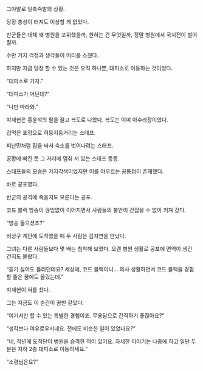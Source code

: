 그야말로 일촉즉발의 상황.

당장 총성이 터져도 이상할 게 없었다.

반군들은 대체 왜 병원을 포위했을까, 원하는 건 무엇일까, 정말 병원에서 국지전이 벌어질까.

수만 가지 걱정과 생각들이 머리를 스쳤다.

하지만 지금 당장 할 수 있는 것은 오직 하나뿐, 대피소로 이동하는 것이었다.

“대피소로 가자.”

“대피소가 어딘데?”

“나만 따라와.”

박재현은 홍윤석의 팔을 끌고 복도로 나왔다. 복도는 이미 아수라장이었다.

겁먹은 표정으로 허둥지둥거리는 스태프.

피난민처럼 짐을 싸서 숙소를 벗어나려는 스태프.

공황에 빠진 듯 그 자리에 멈춰 서 있는 스태프 등등.

스태프들의 모습은 가지각색이었지만 이를 아우르는 공통점이 존재했다.

바로 공포였다.

반군의 공격에 죽을지도 모른다는 공포.

코드 블랙 방송이 끊임없이 이어지면서 사람들의 불안이 걷잡을 수 없이 커져 갔다.

“방송 들으셨죠?”

비상구 계단에 도착했을 때 두 사람은 김지연을 만났다.

그녀는 다른 사람들보다 몇 배는 침착해 보였다. 오랜 병원 생활로 공포에 면역이 생긴 건지도 몰랐다.

“듣기 싫어도 들리던데요? 세상에, 코드 블랙이니… 의사 생활하면서 코드 블랙을 경험할 줄은 꿈에도 몰랐는데.”

박재현이 혀를 찼다.

그는 지금도 이 순간이 꿈만 같았다.

“여기서만 할 수 있는 특별한 경험이죠. 무용담으로 간직하기 좋잖아요?”

“생각보다 여유로우시네요. 전에도 비슷한 일이 있었나요?”

“네, 작년에 도적단이 병원을 습격한 적이 있어요. 자세한 이야기는 나중에 하고 일단 두 분은 지하 2층 대피소로 이동하세요.”

“소령님은요?”